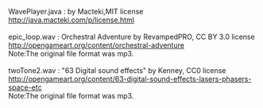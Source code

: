 WavePlayer.java : by Macteki,MIT license<br>
  http://java.macteki.com/p/license.html <br>
<br>
epic_loop.wav : Orchestral Adventure by RevampedPRO, CC BY 3.0 license <br>
                http://opengameart.org/content/orchestral-adventure <br>
                Note:The original file format was mp3. <br>
<br>
twoTone2.wav : "63 Digital sound effects" by Kenney, CC0 license  <br>
  http://opengameart.org/content/63-digital-sound-effects-lasers-phasers-space-etc <br>
  Note:The original file format was mp3.
